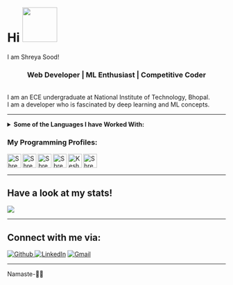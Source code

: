  # Hi <img src="https://user-images.githubusercontent.com/58930225/89118373-e6413b00-d4c2-11ea-8cbc-8ca7ac9abb1d.gif" width="80px">
I am Shreya Sood!<br/> 
<center>
       <h3>Web Developer | ML Enthusiast | Competitive Coder</h3><br/> 
</center>
I am an ECE undergraduate at National Institute of Technology, Bhopal.<br/>
I am a developer who is fascinated by deep learning and ML concepts.

---
<details>
<summary><strong>Some of the Languages I have Worked With:</strong></summary>
 <br>
 <ul>
  <li>HTML5</li>
  <li>Bootstrap</li>
  <li>CSS</li>
  <li>SQL</li>
  <li>PHP</li>
  <li>Python</li>
  <li>C++</li>
  <li>OpenCV</li>
  <li>C</li>
 </ul>
 </details>
   <h3>My Programming Profiles:</h3>
  <a href="https://www.hackerrank.com/soodshreya702" title='Hackerrank'>
    <img align="left" alt="Shreya's hackerrank" width="32px" src="https://cdn.jsdelivr.net/npm/simple-icons@3.2.0/icons/hackerrank.svg" />
</a>
<a href="https://auth.geeksforgeeks.org/user/abcd124/practice/" title='geeksforgeeks'>
    <img align="left" alt="Shreya's geeksforgeeks" width="32px" src="https://cdn.jsdelivr.net/npm/simple-icons@3.2.0/icons/geeksforgeeks.svg" />
</a>
<a href="https://leetcode.com/abcd124/" title='Leetcode'>
    <img align="left" alt="Shreya's Leetcode" width="32px" src="https://cdn.jsdelivr.net/npm/simple-icons@v3/icons/leetcode.svg" />
</a>
<a href="https://www.codechef.com/users/abc124" title='Codechef'>
    <img align="left" alt="Shreya's Codechef" width="32px" src="https://cdn.jsdelivr.net/npm/simple-icons@v3/icons/codechef.svg" />
<a href="https://www.hackerearth.com/@keshavsingh4522" title='hackerearth'>
    <img align="left" alt="Keshav's hackerearth" width="32px" src="https://cdn.jsdelivr.net/npm/simple-icons@3.2.0/icons/hackerearth.svg" />
</a>
<a href="https://www.coursera.org/user/bbe8c7f017b4b82626f0eef1765aaed3" title='Coursera'>
    <img align="left" alt="Shreya's Coursera" width="32px" src="https://cdn.jsdelivr.net/npm/simple-icons@3.2.0/icons/coursera.svg" />
</a>
 <br/><br/>
 
---
## Have a look at my stats!
<img src = "https://github-readme-stats.vercel.app/api/top-langs/?username=Shreya-124&theme=tokyonight">

---

## Connect with me via:

<a href="https://github.com/Shreya-124" target="_blank"><img alt="Github" src="https://img.shields.io/badge/GitHub-%2312100E.svg?&style=for-the-badge&logo=Github&logoColor=white" /></a><a href="https://www.linkedin.com/in/shreya-s-08a22819b" target="_blank"> <img alt="LinkedIn" src="https://img.shields.io/badge/linkedin-%230077B5.svg?&style=for-the-badge&logo=linkedin&logoColor=white" /></a> [![Gmail](https://img.shields.io/badge/-GMAIL-D14836?style=for-the-badge&logo=gmail&logoColor=white)](mailto:soodshreya702@gmail.com)

---

Namaste-🙏🏼

